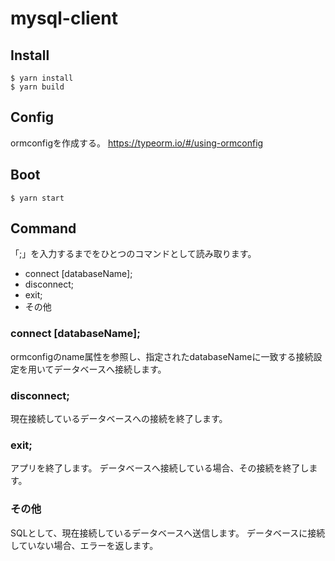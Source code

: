 
# mysql-client

## Install

```
$ yarn install
$ yarn build
```


## Config

ormconfigを作成する。
https://typeorm.io/#/using-ormconfig


## Boot

```
$ yarn start
```


## Command

「;」を入力するまでをひとつのコマンドとして読み取ります。


  - connect [databaseName];
  - disconnect;
  - exit;
  - その他


### connect [databaseName];

ormconfigのname属性を参照し、指定されたdatabaseNameに一致する接続設定を用いてデータベースへ接続します。


### disconnect;

現在接続しているデータベースへの接続を終了します。


### exit;

アプリを終了します。
データベースへ接続している場合、その接続を終了します。


### その他

SQLとして、現在接続しているデータベースへ送信します。
データベースに接続していない場合、エラーを返します。



